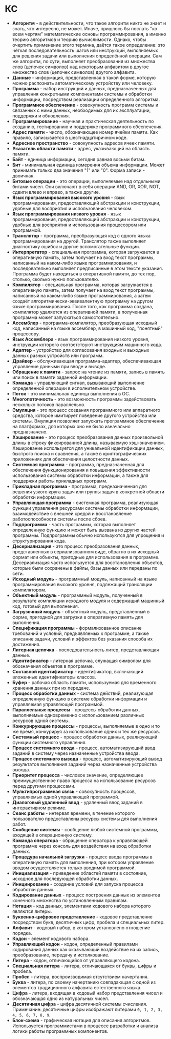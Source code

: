 # КС

- **Алгоритм** - в действительности, что такое алгоритм никто не знает и знать, что интересно, не может. Иначе, пришлось бы послать "ко всем чертям" математические основы программирования, а именно теорию алгоритмов и теорию вычислимости. Однако, чтобы очертить применение этого термина, даётся такое определение: это чёткая последовательность шагов или инструкций, выполняемых для решения задачи или выполнения определённой операции. Сам же алгоритм, по сути, выполняет преобразования из множества слов (цепочек символов) над некоторым алфавитом в другое множество слов (цепочек символов) другого алфавита.
- **Данные** - информация, представленная в такой форме, которую можно распознать автоматическому устройству или человеку.
- **Программа** - набор инструкций и данных, предназначенных для управления конкретными компонентами системы и обработки информации, посредством реализации определенного алгоритма.
- **Программное обеспечение** - совокупность программ системы и связанных с ними данных, необходимых для их эксплуатации, поддержки и обновления.
- **Программирование** - научная и практическая деятельность по созданию, тестированию и поддержке программного обеспечения.
- **Адрес памяти** - число, обозначающее номер ячейки памяти. Как правило, записывается в шестнадцатиричном коде.
- **Адресное пространство** - совокупность адресов ячеек памяти.
- **Указатель области памяти** - адрес, указывающий на область памяти.
- **Байт** - единица информации, сегодня равная восьми битам.
- **Бит** - минимальная единица измерения объема информации. Может принимать только два значения "1" или "0". Форма записи - двоичная.
- **Битовые операции** - это операции, выполняемые над отдельными битами чисел. Они включают в себя операции AND, OR, XOR, NOT, сдвиги влево и вправо, а также другие.
- **Язык программирования высокого уровня** - язык программирования, предоставляющий абстракции и конструкции, удобные для восприятия и использования человеком.
- **Язык программирования низкого уровня** - язык программирования, предоставляющий абстракции и конструкции, удобные для восприятия и использования процессором или программой.
- **Транслятор** - программа, преобразующая код с одного языка программирования на другой. Транслятор также выполняет диагностику ошибок и другие вспомогательные функции.
- **Интерпретатор** - специальная программа, которая загружается в оперативную память, затем получает на вход текст программы, написанный на каком-либо языке программирования, и последовательно выполняет предписанные в этом тексте указания. Программа будет находиться в оперативной памяти, до тех пор, столько, сколько нужно пользователю.
- **Компилятор** - специальная программа, которая загружается в оперативную память, затем получает на вход текст программы, написанный на каком-либо языке программирования, а затем создаёт алгоритмически-эквивалентную программу на другом языке программирования. После того, как программа создана, компилятор удаляется из оперативной памяти, а полученная программа может запускаться самостоятельно.
- **Ассемблер** - программа-компилятор, преобразующая исходный код, написанный на языке ассемблер, в машинный код, "понятный" процессору.
- **Язык Ассемблера** - язык программирования низкого уровня, инструкции которого соответствуют инструкциям машинного кода.
- **Адаптер** - устройство для согласования входных и выходных данных разных устройств или программ.
- **Драйвер** - обслуживающая программа-адаптер, обеспечивающая управление данными при вводе и выводе.
- **Обращение к памяти** - запрос на чтение из памяти, запись в память или поиск в памяти заданной информации.
- **Команда** - управляющий сигнал, вызывающий выполнение определенной операции в исполнительном устройстве.
- **Поток** - это минимальная единица выполнения в ОС.
- **Многопоточность** - это возможность программы задействовать несколько потоков параллельно.
- **Эмуляция** - это процесс создания программного или аппаратного средства, которое имитирует поведение другого устройства или системы. Эмуляция позволяет запускать программное обеспечение на платформах, для которых оно не было изначально предназначено.
- **Хэширование** - это процесс преобразования данных произвольной длины в строку фиксированной длины, называемую хэш-значением. Хэширование используется для уникальной идентификации данных, быстрого поиска и сравнения, а также в криптографических приложениях для обеспечения целостности данных.
- **Системная программа** - программа, предназначенная для обеспечения функционирования и повышения эффективности использования системы обработки информации, а также для поддержки работы прикладных программ.
- **Прикладная программа** - программа, предназначенная для решения узкого круга задач или группы задач в конкретной области обработки информации.
- **Управляющая программа** - системная программа, реализующая функции управления ресурсами системы обработки информации, взаимодействие с внешней средой и восстановление работоспособности системы после сбоев.
- **Подпрограмма** - часть программы, которая выполняет определенную функцию и может быть вызвана из других частей программы. Подпрограммы обычно используются для упрощения и структурирования кода.
- **Десериализация** - это процесс преобразования данных, представленных в сериализованном виде, обратно в их исходный формат или объекты, пригодные для использования в программе. Десериализация часто используется для восстановления объектов, которые были сохранены в файлы, базы данных или переданы по сети.
- **Исходный модуль** - программный модуль, написанный на языке программирования высокого уровня, подлежащий трансляции компилятором.
- **Объектный модуль** - программный модуль, полученный в результате компиляции исходного модуля и содержащий машинный код, готовый для выполнения.
- **Загрузочный модуль** - объектный модуль, представленный в форме, пригодной для загрузки в оперативную память для выполнения.
- **Спецификация программы** - формализованное описание требований и условий, предъявляемых к программе, а также описание задачи, условий и эффектов без указания способа их достижения.
- **Литерная цепочка** - последовательность литер, представляющая данные.
- **Идентификатор** - литерная цепочка, служащая символом для обозначения объектов в программе.
- **Составной идентификатор** - идентификатор, включающий вложенные идентификаторы классов.
- **Буфер** - рабочая область памяти, используемая для временного хранения данных при их передаче.
- **Процесс обработки данных** - система действий, реализующая определенную функцию в системе обработки информации и управляемая управляющей программой.
- **Параллельные процессы** - процессы обработки данных, выполняемые одновременно с использованием различных ресурсов одной системы.
- **Конкурирующие процессы** - процессы, выполняемые в одно и то же время, конкурируя за использование одних и тех же ресурсов.
- **Системный процесс** - процесс обработки данных, реализующий функции системного управления.
- **Процесс системного ввода** - процесс, автоматизирующий ввод заданий в систему через назначенные устройства ввода.
- **Процесс системного вывода** - процесс, автоматизирующий вывод результатов выполнения заданий через назначенные устройства вывода.
- **Приоритет процесса** - числовое значение, определяющее преимущественное право процесса на использование ресурсов перед другими процессами.
- **Мультипрограммная связь** - совокупность процессов, управляемых одной управляющей программой.
- **Диалоговый удаленный ввод** - удаленный ввод заданий в интерактивном режиме.
- **Сеанс работы** - интервал времени, в течение которого пользователю предоставлены ресурсы системы для выполнения работ.
- **Сообщение системы** - сообщение любой системной программы, входящей в операционную систему.
- **Команда оператора** - обращение оператора к управляющей программе через консоль для воздействия на вход обработки данных.
- **Процедура начальной загрузки** - процесс ввода программы в оперативную память для выполнения, при котором управление вводом осуществляется только вводимой программой.
- **Инициализация** - приведение областей памяти в состояние, исходное для последующей обработки данных.
- **Инициирование** - создание условий для запуска процесса обработки данных.
- **Кодирование данных** - процесс построения данных из элементов конечного множества по установленным правилам.
- **Нотация** - код данных, элементами кодового набора которого являются литеры.
- **Буквенно-цифровое представление** - кодовое представление посредством букв, десятичных цифр, пробела и специальных литер.
- **Алфавит** - кодовый набор, в котором установлено отношение порядка.
- **Кодон** - элемент кодового набора.
- **Управляющий кодон** - кодон, определенный правилами кодирования данных как оказывающий воздействие на их запись, преобразование, передачу и истолкование.
- **Литера** - кодон, отличающийся от управляющего кодона.
- **Специальная литера** - литера, отличающаяся от буквы, цифры и пробела.
- **Пробел** - литера, воспроизводимая отсутствием начертания.
- **Буква** - литера, по своему начертанию совпадающая с одной из элементов традиционного алфавита естественного языка.
- **Цифра** - литера, входящая в кодовый набор представления чисел и обозначающая одно из натуральных чисел.
- **Десятичная цифра** - цифра десятичной системы счисления. Примечание: десятичные цифры изображают литерами `0, 1, 2, 3, 4, 5, 6, 7, 8, 9`.
- **Блок-схема** - графическая нотация для описания алгоритмов. Используется программистами в процессе разработки и анализа логики работы программных компонентов.
